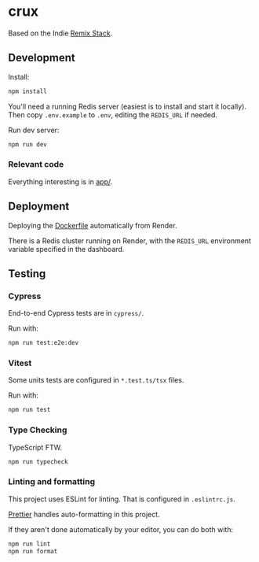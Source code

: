 # crux

Based on the Indie [Remix Stack](https://remix.run/stacks).

## Development
Install:
```bash
npm install
```

You'll need a running Redis server (easiest is to install and start it locally).
Then copy `.env.example` to `.env`, editing the `REDIS_URL` if needed.

Run dev server:
```bash
npm run dev
```

### Relevant code
Everything interesting is in [app/](app/).

## Deployment
Deploying the [Dockerfile](./Dockerfile) automatically from Render.

There is a Redis cluster running on Render, with the `REDIS_URL` environment variable specified in the dashboard.

## Testing
### Cypress
End-to-end Cypress tests are in `cypress/`.

Run with:
```bash
npm run test:e2e:dev
```

### Vitest
Some units tests are configured in `*.test.ts/tsx` files.

Run with:
```bash
npm run test
```

### Type Checking
TypeScript FTW.
```bash
npm run typecheck
```

### Linting and formatting
This project uses ESLint for linting. That is configured in `.eslintrc.js`.

[Prettier](https://prettier.io/) handles auto-formatting in this project.

If they aren't done automatically by your editor, you can do both with:
```bash
npm run lint
npm run format
```
